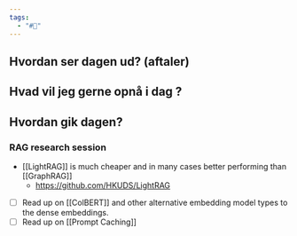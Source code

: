 ```yaml
---
tags:
  - "#📅"
---
```

## Hvordan ser dagen ud? (aftaler)


## Hvad vil jeg gerne opnå i dag ?


## Hvordan gik dagen?
### RAG research session
- [[LightRAG]] is much cheaper and in many cases better performing than [[GraphRAG]] 
	- https://github.com/HKUDS/LightRAG
- [ ] Read up on [[ColBERT]] and other alternative embedding model types to the dense embeddings. 
- [ ] Read up on [[Prompt Caching]] 